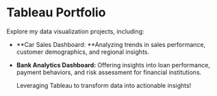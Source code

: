 # Tableau Portfolio 

Explore my data visualization projects, including:

- **Car Sales Dashboard: **Analyzing trends in sales performance, customer demographics, and regional insights.
- **Bank Analytics Dashboard:** Offering insights into loan performance, payment behaviors, and risk assessment for financial institutions.

   Leveraging Tableau to transform data into actionable insights!
